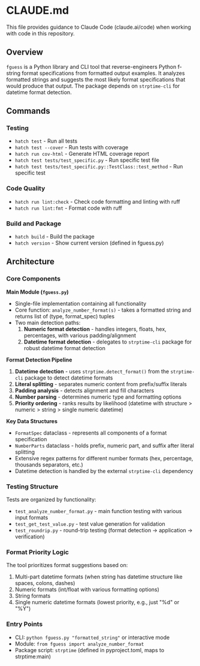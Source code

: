 # CLAUDE.md

This file provides guidance to Claude Code (claude.ai/code) when working with code in this repository.

## Overview

`fguess` is a Python library and CLI tool that reverse-engineers Python f-string format specifications from formatted output examples. It analyzes formatted strings and suggests the most likely format specifications that would produce that output. The package depends on `strptime-cli` for datetime format detection.

## Commands

### Testing
- `hatch test` - Run all tests
- `hatch test --cover` - Run tests with coverage
- `hatch run cov-html` - Generate HTML coverage report
- `hatch test tests/test_specific.py` - Run specific test file
- `hatch test tests/test_specific.py::TestClass::test_method` - Run specific test

### Code Quality
- `hatch run lint:check` - Check code formatting and linting with ruff
- `hatch run lint:fmt` - Format code with ruff

### Build and Package
- `hatch build` - Build the package
- `hatch version` - Show current version (defined in fguess.py)

## Architecture

### Core Components

**Main Module (`fguess.py`)**
- Single-file implementation containing all functionality
- Core function: `analyze_number_format(s)` - takes a formatted string and returns list of (type, format_spec) tuples
- Two main detection paths:
  1. **Numeric format detection** - handles integers, floats, hex, percentages, with various padding/alignment
  2. **Datetime format detection** - delegates to `strptime-cli` package for robust datetime format detection

**Format Detection Pipeline**
1. **Datetime detection** - uses `strptime.detect_format()` from the `strptime-cli` package to detect datetime formats
2. **Literal splitting** - separates numeric content from prefix/suffix literals
3. **Padding analysis** - detects alignment and fill characters
4. **Number parsing** - determines numeric type and formatting options
5. **Priority ordering** - ranks results by likelihood (datetime with structure > numeric > string > single numeric datetime)

**Key Data Structures**
- `FormatSpec` dataclass - represents all components of a format specification
- `NumberParts` dataclass - holds prefix, numeric part, and suffix after literal splitting
- Extensive regex patterns for different number formats (hex, percentage, thousands separators, etc.)
- Datetime detection is handled by the external `strptime-cli` dependency

### Testing Structure

Tests are organized by functionality:
- `test_analyze_number_format.py` - main function testing with various input formats
- `test_get_test_value.py` - test value generation for validation
- `test_roundrip.py` - round-trip testing (format detection → application → verification)

### Format Priority Logic

The tool prioritizes format suggestions based on:
1. Multi-part datetime formats (when string has datetime structure like spaces, colons, dashes)
2. Numeric formats (int/float with various formatting options)
3. String formats
4. Single numeric datetime formats (lowest priority, e.g., just "%d" or "%Y")

### Entry Points

- CLI: `python fguess.py "formatted_string"` or interactive mode
- Module: `from fguess import analyze_number_format`
- Package script: `strptime` (defined in pyproject.toml, maps to strptime:main)